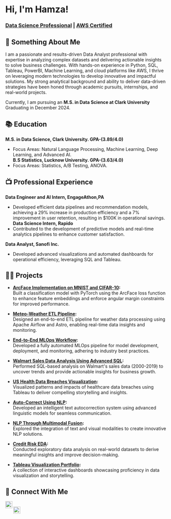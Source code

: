 # Hi, I'm Hamza!  
### [Data Science Professional](https://linkedin.com/in/hamzanade) | [AWS Certified](#)  

## 🤙 Something About Me  
I am a passionate and results-driven Data Analyst professional with expertise in analyzing complex datasets and delivering actionable insights to solve business challenges. With hands-on experience in Python, SQL, Tableau, PowerBI, Machine Learning, and cloud platforms like AWS, I thrive on leveraging modern technologies to develop innovative and impactful solutions. My strong analytical background and ability to deliver data-driven strategies have been honed through academic pursuits, internships, and real-world projects.  

Currently, I am pursuing an **M.S. in Data Science at Clark University** Graduating in December 2024.  

## 📚 Education  
**M.S. in Data Science, Clark University. GPA-(3.89/4.0)**  
- Focus Areas: Natural Language Processing, Machine Learning, Deep Learning, and Advanced AI.  
**B.S Statistics, Lucknow University. GPA-(3.63/4.0)**  
- Focus Areas: Statistics, A/B Testing, ANOVA.

## 📺 Professional Experience  
**Data Engineer and AI Intern, EngageAthon,PA**  
- Developed efficient data pipelines and recommendation models, achieving a 29% increase in production efficiency and a 7% improvement in user retention, resulting in $100K in operational savings.
**Data Science Intern, Rapido**  
- Contributed to the development of predictive models and real-time analytics pipelines to enhance customer satisfaction.  

**Data Analyst, Sanofi Inc.**  
- Developed advanced visualizations and automated dashboards for operational efficiency, leveraging SQL and Tableau.  

## 👨‍💻 Projects  
  
- **[ArcFace Implementation on MNIST and CIFAR-10](https://github.com/HamzaNadeem1999/ArcFace-implementation-on-MNIST-and-CIFAR-10):**  
  Built a classification model with PyTorch using the ArcFace loss function to enhance feature embeddings and enforce angular margin constraints for improved performance.  

- **[Meteo-Weather ETL Pipeline](https://github.com/HamzaNadeem1999/Meteo-Weather-ETL-pipeline-using-Airflow-and-Astro):**  
  Designed an end-to-end ETL pipeline for weather data processing using Apache Airflow and Astro, enabling real-time data insights and monitoring.  

- **[End-to-End MLOps Workflow](https://github.com/HamzaNadeem1999/MLOps-End-to-End):**  
  Developed a fully automated MLOps pipeline for model development, deployment, and monitoring, adhering to industry best practices.  

- **[Walmart Sales Data Analysis Using Advanced SQL](https://github.com/HamzaNadeem1999/Walmart-Sales-Data-Analysis-using-Advanced-SQL):**  
  Performed SQL-based analysis on Walmart's sales data (2000-2019) to uncover trends and provide actionable insights for business growth.  

- **[US Health Data Breaches Visualization](https://github.com/HamzaNadeem1999/US-Health-Data-Breaches-Visualisation):**  
  Visualized patterns and impacts of healthcare data breaches using Tableau to deliver compelling storytelling and insights.  
 
- **[Auto-Correct Using NLP](https://github.com/HamzaNadeem1999/Autocorrection-Using-NLP):**  
  Developed an intelligent text autocorrection system using advanced linguistic models for seamless communication.  

- **[NLP Through Multimodal Fusion](https://github.com/HamzaNadeem1999/NLP-Through-Multimodal-Fusion):**  
  Explored the integration of text and visual modalities to create innovative NLP solutions.  

- **[Credit Risk EDA](https://github.com/HamzaNadeem1999/Credit-EDA):**  
  Conducted exploratory data analysis on real-world datasets to derive meaningful insights and improve decision-making.  

- **[Tableau Visualization Portfolio](https://public.tableau.com/app/profile/hamza.nadeem2614/vizzes):**  
  A collection of interactive dashboards showcasing proficiency in data visualization and storytelling.  
 

## 🤳 Connect With Me  
[<img align="left" alt="HamzaNadeem | LinkedIn" width="22px" src="https://cdn.jsdelivr.net/npm/simple-icons@v3/icons/linkedin.svg" />](https://linkedin.com/in/hamzanade)  
[<img align="left" alt="HamzaNadeem | Instagram" width="22px" src="https://cdn.jsdelivr.net/npm/simple-icons@v3/icons/instagram.svg" />](https://www.instagram.com/hamza_nade99/)  
